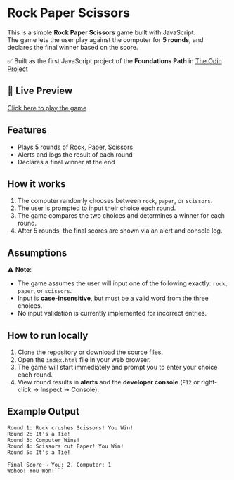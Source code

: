 # Rock Paper Scissors

This is a simple **Rock Paper Scissors** game built with JavaScript.  
The game lets the user play against the computer for **5 rounds**, and declares the final winner based on the score.

✅ Built as the first JavaScript project of the **Foundations Path** in [The Odin Project](https://www.theodinproject.com/lessons/foundations-rock-paper-scissors)

## 🔗 Live Preview

[Click here to play the game](https://your-username.github.io/rock-paper-scissors)

## Features

- Plays 5 rounds of Rock, Paper, Scissors
- Alerts and logs the result of each round
- Declares a final winner at the end

## How it works

1. The computer randomly chooses between `rock`, `paper`, or `scissors`.
2. The user is prompted to input their choice each round.
3. The game compares the two choices and determines a winner for each round.
4. After 5 rounds, the final scores are shown via an alert and console log.

## Assumptions

⚠️ **Note**:  
- The game assumes the user will input one of the following exactly: `rock`, `paper`, or `scissors`.  
- Input is **case-insensitive**, but must be a valid word from the three choices.
- No input validation is currently implemented for incorrect entries.

## How to run locally

1. Clone the repository or download the source files.
2. Open the `index.html` file in your web browser.
3. The game will start immediately and prompt you to enter your choice each round.
4. View round results in **alerts** and the **developer console** (`F12` or right-click → Inspect → Console).

## Example Output

```text
Round 1: Rock crushes Scissors! You Win!
Round 2: It's a Tie!
Round 3: Computer Wins!
Round 4: Scissors cut Paper! You Win!
Round 5: It's a Tie!

Final Score → You: 2, Computer: 1  
Wohoo! You Won!```

